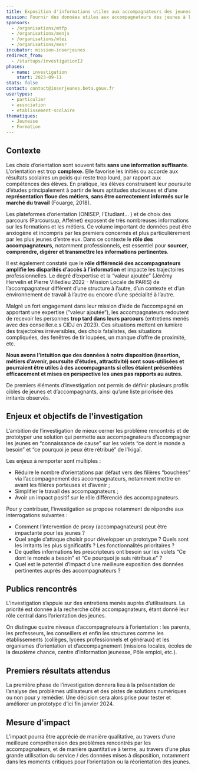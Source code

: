 ```yaml
---
title: Exposition d'informations utiles aux accompagnateurs des jeunes à l’orientation professionnelle
mission: Fournir des données utiles aux accompagnateurs des jeunes à l’orientation professionnelle
sponsors:
  - /organisations/mtfp
  - /organisations/menjs
  - /organisations/mtei
  - /organisations/mesr
incubator: mission-inserjeunes
redirect_from:
  - /startups/investigationIJ
phases:
  - name: investigation
    start: 2023-09-11
stats: false
contact: contact@inserjeunes.beta.gouv.fr
usertypes:
  - particulier
  - association
  - etablissement-scolaire
thematiques:
  - Jeunesse
  - Formation
---
```

## Contexte

Les choix d’orientation sont souvent faits **sans une information suffisante**. L’orientation est trop **complexe.** Elle favorise les initiés ou accorde aux résultats scolaires un poids qui reste trop lourd, par rapport aux compétences des élèves. En pratique, les élèves construisent leur poursuite d’études principalement à partir de leurs aptitudes studieuses et d’une **représentation floue des métiers**, **sans être correctement informés sur le marché du travail** (Fouarge, 2018).

Les plateformes d’orientation (ONISEP, l’Etudiant… ) et de choix des parcours (Parcoursup, Affelnet) exposent de très nombreuses informations sur les formations et les métiers. Ce volume important de données peut être anxiogène et incompris par les premiers concernés et plus particulièrement par les plus jeunes d’entre eux. Dans ce contexte le **rôle des accompagnateurs,** notamment professionnels, est essentiel pour **sourcer, comprendre, digérer et transmettre les informations pertinentes**.

Il est également constaté que le **rôle différencié des accompagnateurs amplifie les disparités d’accès à l’information** et impacte les trajectoires professionnelles. Le degré d’expertise et la “valeur ajoutée” (Jérémy Hervelin et Pierre Villedieu 2022 - Mission Locale de PARIS) de l’accompagnateur diffèrent d’une structure à l’autre, d’un contexte et d’un environnement de travail à l’autre ou encore d’une spécialité à l’autre.

Malgré un fort engagement dans leur mission d’aide de l’accompagné en apportant une expertise (”valeur ajoutée”), les accompagnateurs redoutent de recevoir les personnes **trop tard dans leurs parcours** (entretiens menés avec des conseiller.e.s CIDJ en 2023). Ces situations mettent en lumière des trajectoires irréversibles, des choix fatalistes, des situations compliquées, des fenêtres de tir loupées, un manque d’offre de proximité, etc.

**Nous avons l’intuition que des données à notre disposition (insertion, métiers d’avenir, poursuite d’études, attractivité) sont sous-utilisées et pourraient être utiles à des accompagnants si elles étaient présentées efficacement et mises en perspective les unes pas rapports au autres.**

De premiers éléments d’investigation ont permis de définir plusieurs profils cibles de jeunes et d’accompagnants, ainsi qu’une liste priorisée des irritants observés.

## Enjeux et objectifs de l'investigation

L’ambition de l’investigation de mieux cerner les problème rencontrés et de prototyper une solution qui permette aux accompagnateurs d’accompagner les jeunes en “connaissance de cause” sur les volets “ce dont le monde a besoin” et “ce pourquoi je peux être rétribué” de l’Ikigaï.

Les enjeux à remporter sont multiples :

-   Réduire le nombre d’orientations par défaut vers des filières “bouchées” via l’accompagnement des accompagnateurs, notamment mettre en avant les filières porteuses et d’avenir ;
-   Simplifier le travail des accompagnateurs ;
-   Avoir un impact positif sur le rôle différencié des accompagnateurs.

Pour y contribuer, l’investigation se propose notamment de répondre aux interrogations suivantes :

-   Comment l’intervention de proxy (accompagnateurs) peut être impactante pour les jeunes ?
-   Quel angle d’attaque choisir pour développer un prototype ? Quels sont les irritants les plus significatifs ? Les fonctionnalités prioritaires ?
-   De quelles informations les prescripteurs ont besoin sur les volets “Ce dont le monde a besoin” et “Ce pourquoi je suis rétribué.e” ?
-   Quel est le potentiel d’impact d’une meilleure exposition des données pertinentes auprès des accompagnateurs ?

## Publics rencontrés

L’investigation s’appuie sur des entretiens menés auprès d’utilisateurs. La priorité est donnée à la recherche côté accompagnateurs, étant donné leur rôle central dans l’orientation des jeunes.

On distingue quatre niveaux d’accompagnateurs à l’orientation : les parents, les professeurs, les conseillers et enfin les structures comme les établissements (collèges, lycées professionnels et généraux) et les organismes d’orientation et d’accompagnement (missions locales, écoles de la deuxième chance, centre d’information jeunesse, Pôle emploi, etc.).

## Premiers résultats attendus

La première phase de l’investigation donnera lieu à la présentation de l’analyse des problèmes utilisateurs et des pistes de solutions numériques ou non pour y remédier. Une décision sera alors prise pour tester et améliorer un prototype d’ici fin janvier 2024.

## Mesure d'impact

L’impact pourra être apprécié de manière qualitative, au travers d’une meilleure compréhension des problèmes rencontrés par les accompagnateurs, et de manière quantitative à terme, au travers d’une plus grande utilisation du service / des données mises à disposition, notamment dans les moments critiques pour l’orientation ou la réorientation des jeunes.